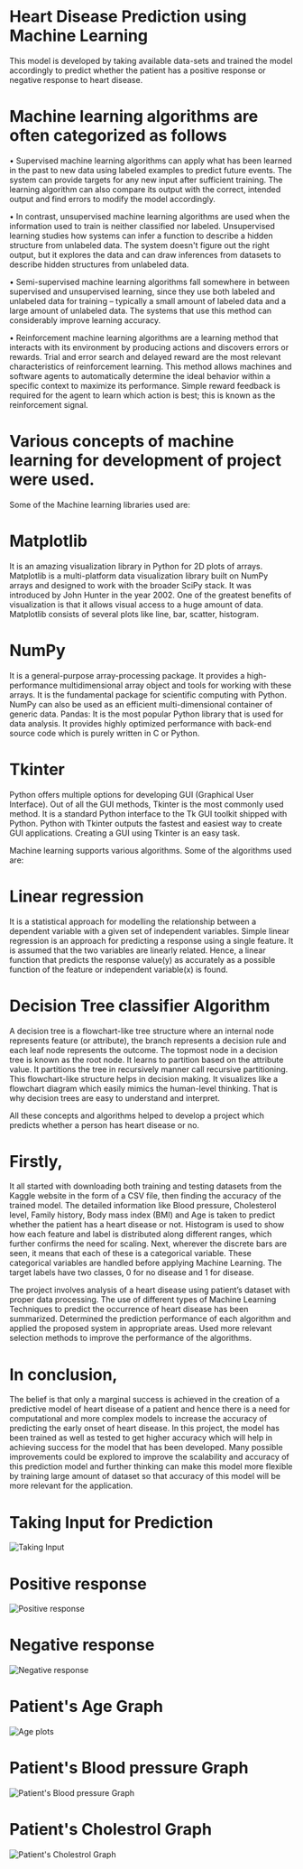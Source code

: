 # Heart Disease Prediction using Machine Learning
This model is developed by taking available data-sets and trained the model accordingly to predict whether the patient has a positive response or negative response to heart disease.

# Machine learning algorithms are often categorized as follows
•	Supervised machine learning algorithms can apply what has been learned in the past to new data using labeled examples to predict future events. The system can provide targets for any new input after sufficient training. The learning algorithm can also compare its output with the correct, intended output and find errors to modify the model accordingly.

•	In contrast, unsupervised machine learning algorithms are used when the information used to train is neither classified nor labeled. Unsupervised learning studies how systems can infer a function to describe a hidden structure from unlabeled data. The system doesn't figure out the right output, but it explores the data and can draw inferences from datasets to describe hidden structures from unlabeled data.

•	Semi-supervised machine learning algorithms fall somewhere in between supervised and unsupervised learning, since they use both labeled and unlabeled data for training – typically a small amount of labeled data and a large amount of unlabeled data. The systems that use this method can considerably improve learning accuracy. 

•	Reinforcement machine learning algorithms are a learning method that interacts with its environment by producing actions and discovers errors or rewards. Trial and error search and delayed reward are the most relevant characteristics of reinforcement learning. This method allows machines and software agents to automatically determine the ideal behavior within a specific context to maximize its performance. Simple reward feedback is required for the agent to learn which action is best; this is known as the reinforcement signal.

# Various concepts of machine learning for development of project were used. 
Some of the Machine learning libraries used are:

# Matplotlib  
It is an amazing visualization library in Python for 2D plots of arrays. Matplotlib is a multi-platform data visualization library built on NumPy arrays and designed to work with the broader SciPy stack. It was introduced by John Hunter in the year 2002. One of the greatest benefits of visualization is that it allows visual access to a huge amount of data. Matplotlib consists of several plots like line, bar, scatter, histogram.

# NumPy 
It is a general-purpose array-processing package. It provides a high-performance multidimensional array object and tools for working with these arrays. It is the fundamental package for scientific computing with Python. NumPy can also be used as an efficient multi-dimensional container of generic data.
Pandas: It is the most popular Python library that is used for data analysis. It provides highly optimized performance with back-end source code which is purely written in C or Python.

# Tkinter
Python offers multiple options for developing GUI (Graphical User Interface). Out of all the GUI methods, Tkinter is the most commonly used method. It is a standard Python interface to the Tk GUI toolkit shipped with Python. Python with Tkinter outputs the fastest and easiest way to create GUI applications. Creating a GUI using Tkinter is an easy task.

Machine learning supports various algorithms. Some of the algorithms used are:

# Linear regression 
It is a statistical approach for modelling the relationship between a dependent variable with a given set of independent variables. Simple linear regression is an approach for predicting a response using a single feature. It is assumed that the two variables are linearly related. Hence, a linear function that predicts the response value(y) as accurately as a possible function of the feature or independent variable(x) is found.

# Decision Tree classifier Algorithm 
A decision tree is a flowchart-like tree structure where an internal node represents feature (or attribute), the branch represents a decision rule and each leaf node represents the outcome. The topmost node in a decision tree is known as the root node. It learns to partition based on the attribute value. It partitions the tree in recursively manner call recursive partitioning. This flowchart-like structure helps in decision making. It visualizes like a flowchart diagram which easily mimics the human-level thinking. That is why decision trees are easy to understand and interpret.

All these concepts and algorithms helped to develop a project which predicts whether a person has heart disease or no.

# Firstly, 
It all started with downloading both training and testing datasets from the Kaggle website in the form of a CSV file, then finding the accuracy of the trained model. The detailed information like Blood pressure, Cholesterol level, Family history, Body mass index (BMI) and Age is taken to predict whether the patient has a heart disease or not. Histogram is used to show how each feature and label is distributed along different ranges, which further confirms the need for scaling. Next, wherever the discrete bars are seen, it means that each of these is a categorical variable. These categorical variables are handled before applying Machine Learning. The target labels have two classes, 0 for no disease and 1 for disease.

The project involves analysis of a heart disease using patient’s dataset with proper data processing. The use of different types of Machine Learning Techniques to predict the occurrence of heart disease has been summarized. Determined the prediction performance of each algorithm and applied the proposed system in appropriate areas. Used more relevant selection methods to improve the performance of the algorithms.

# In conclusion,
The belief is that only a marginal success is achieved in the creation of a predictive model of heart disease of a patient and hence there is a need for computational and more complex models to increase the accuracy of predicting the early onset of heart disease. In this project, the model has been trained as well as tested to get higher accuracy which will help in achieving success for the model that has been developed.
Many possible improvements could be explored to improve the scalability and accuracy of this prediction model and further thinking can make this model more flexible by training large amount of dataset so that accuracy of this model will be more relevant for the application.

# Taking Input for Prediction
![Taking Input](https://github.com/Sankalpjadhav/Heart-disease-prediction-using-ML/blob/master/Taking%20input%20for%20Prediction.png?raw=true "Optional Title")

# Positive response
![Positive response](https://github.com/Sankalpjadhav/Heart-disease-prediction-using-ML/blob/master/Positive%20response.png?raw=true "Optional Title")

# Negative response
![Negative response](https://github.com/Sankalpjadhav/Heart-disease-prediction-using-ML/blob/master/Negative%20response.png?raw=true "Optional Title")

# Patient's Age Graph
![Age plots](https://github.com/Sankalpjadhav/Heart-disease-prediction-using-ML/blob/master/AgePlots.png?raw=true "Optional Title")

# Patient's Blood pressure Graph
![Patient's Blood pressure Graph](https://github.com/Sankalpjadhav/Heart-disease-prediction-using-ML/blob/master/BloodPressurePlot.png?raw=true "Optional Title")

# Patient's Cholestrol Graph
![Patient's Cholestrol Graph](https://github.com/Sankalpjadhav/Heart-disease-prediction-using-ML/blob/master/CholestrolLevelsPlot.png?raw=true "Optional Title")


